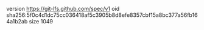 version https://git-lfs.github.com/spec/v1
oid sha256:5f0c4d1dc75cc036418af5c3905b8d8efe8357cbf15a8bc377a56fb164a1b2ab
size 1049
